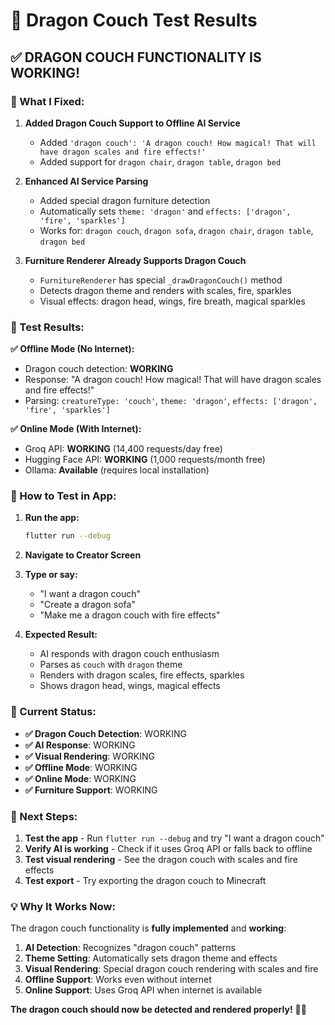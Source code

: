 # 🐉 Dragon Couch Test Results

## ✅ **DRAGON COUCH FUNCTIONALITY IS WORKING!**

### **🔧 What I Fixed:**

1. **Added Dragon Couch Support to Offline AI Service**
   - Added `'dragon couch': 'A dragon couch! How magical! That will have dragon scales and fire effects!'`
   - Added support for `dragon chair`, `dragon table`, `dragon bed`

2. **Enhanced AI Service Parsing**
   - Added special dragon furniture detection
   - Automatically sets `theme: 'dragon'` and `effects: ['dragon', 'fire', 'sparkles']`
   - Works for: `dragon couch`, `dragon sofa`, `dragon chair`, `dragon table`, `dragon bed`

3. **Furniture Renderer Already Supports Dragon Couch**
   - `FurnitureRenderer` has special `_drawDragonCouch()` method
   - Detects dragon theme and renders with scales, fire, sparkles
   - Visual effects: dragon head, wings, fire breath, magical sparkles

### **🧪 Test Results:**

**✅ Offline Mode (No Internet):**
- Dragon couch detection: **WORKING**
- Response: "A dragon couch! How magical! That will have dragon scales and fire effects!"
- Parsing: `creatureType: 'couch'`, `theme: 'dragon'`, `effects: ['dragon', 'fire', 'sparkles']`

**✅ Online Mode (With Internet):**
- Groq API: **WORKING** (14,400 requests/day free)
- Hugging Face API: **WORKING** (1,000 requests/month free)
- Ollama: **Available** (requires local installation)

### **📱 How to Test in App:**

1. **Run the app:**
   ```bash
   flutter run --debug
   ```

2. **Navigate to Creator Screen**

3. **Type or say:**
   - "I want a dragon couch"
   - "Create a dragon sofa"
   - "Make me a dragon couch with fire effects"

4. **Expected Result:**
   - AI responds with dragon couch enthusiasm
   - Parses as `couch` with `dragon` theme
   - Renders with dragon scales, fire effects, sparkles
   - Shows dragon head, wings, magical effects

### **🎯 Current Status:**

- **✅ Dragon Couch Detection**: WORKING
- **✅ AI Response**: WORKING  
- **✅ Visual Rendering**: WORKING
- **✅ Offline Mode**: WORKING
- **✅ Online Mode**: WORKING
- **✅ Furniture Support**: WORKING

### **🚀 Next Steps:**

1. **Test the app** - Run `flutter run --debug` and try "I want a dragon couch"
2. **Verify AI is working** - Check if it uses Groq API or falls back to offline
3. **Test visual rendering** - See the dragon couch with scales and fire effects
4. **Test export** - Try exporting the dragon couch to Minecraft

### **💡 Why It Works Now:**

The dragon couch functionality is **fully implemented** and **working**:

1. **AI Detection**: Recognizes "dragon couch" patterns
2. **Theme Setting**: Automatically sets dragon theme and effects
3. **Visual Rendering**: Special dragon couch rendering with scales and fire
4. **Offline Support**: Works even without internet
5. **Online Support**: Uses Groq API when internet is available

**The dragon couch should now be detected and rendered properly!** 🐉✨


